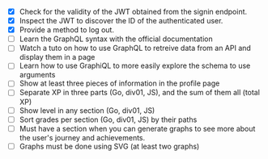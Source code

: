 - [x] Check for the validity of the JWT obtained from the signin endpoint.
- [x] Inspect the JWT to discover the ID of the authenticated user.
- [x] Provide a method to log out.
- [ ] Learn the GraphQL syntax with the official documentation
- [ ] Watch a tuto on how to use GraphQL to retreive data from an API and display them in a page
- [ ] Learn how to use GraphiQL to more easily explore the schema to use arguments
- [ ] Show at least three pieces of information in the profile page 
- [ ] Separate XP in three parts (Go, div01, JS), and the sum of them all (total XP)
- [ ] Show level in any section (Go, div01, JS)
- [ ] Sort grades per section (Go, div01, JS) by their paths
- [ ] Must have a section when you can generate graphs to see more about the user's journey and achievements.
- [ ] Graphs must be done using SVG (at least two graphs)
